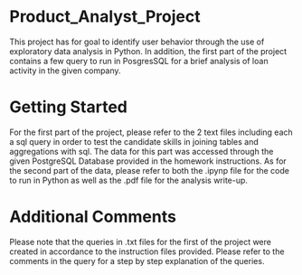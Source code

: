 # Product_Analyst_Project

This project has for goal to identify user behavior through the use of exploratory data analysis in Python. In addition, the first part of the project contains a few query to run in PosgresSQL for a brief analysis of loan activity in the given company.

# Getting Started

For the first part of the project, please refer to the 2 text files including each a sql query in order to test the candidate skills in joining tables and aggregations with sql. The data for this part was accessed through the given PostgreSQL Database provided in the homework instructions. As for the second part of the data, please refer to both the .ipynp file for the code to run in Python as well as the .pdf file for the analysis write-up. 

# Additional Comments

Please note that the queries in .txt files for the first of the project were created in accordance to the instruction files provided. Please refer to the comments in the query for a step by step explanation of the queries. 
